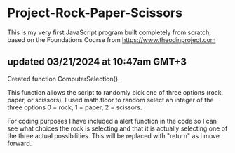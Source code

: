 # Project-Rock-Paper-Scissors
This is my very first JavaScript program built completely from scratch, based on the Foundations Course from https://www.theodinproject.com

updated 03/21/2024 at 10:47am GMT+3
--------------------------------------
Created function ComputerSelection().

This function allows the script to randomly pick one of three options (rock, paper, or scissors).
I used math.floor to random select an integer of the three options 0 = rock, 1 = paper, 2 = scissors.

For coding purposes I have included a alert function in the code so I can see what choices the rock is selecting and that it is actually selecting one of the three actual possibilities. This will be replaced with "return" as I move forward.